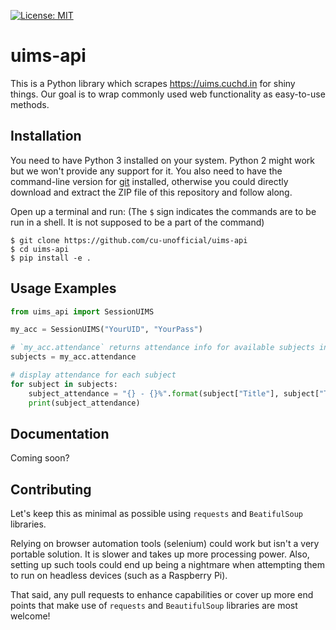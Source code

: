 [![License: MIT](https://img.shields.io/badge/License-MIT-yellow.svg)](https://opensource.org/licenses/MIT)

# uims-api

This is a Python library which scrapes https://uims.cuchd.in for shiny things. Our goal is to wrap
commonly used web functionality as easy-to-use methods.

## Installation

You need to have Python 3 installed on your system. Python 2 might work but we won't provide any
support for it. You also need to have the command-line version for [git](https://git-scm.com/downloads)
installed, otherwise you could directly download and extract the ZIP file of this repository and follow
along.

Open up a terminal and run:
(The `$` sign indicates the commands are to be run in a shell. It is not supposed to be a part of
the command)

```
$ git clone https://github.com/cu-unofficial/uims-api
$ cd uims-api
$ pip install -e .
```

## Usage Examples

```python
from uims_api import SessionUIMS

my_acc = SessionUIMS("YourUID", "YourPass")

# `my_acc.attendance` returns attendance info for available subjects in JSON format
subjects = my_acc.attendance

# display attendance for each subject
for subject in subjects:
    subject_attendance = "{} - {}%".format(subject["Title"], subject["TotalPercentage"])
    print(subject_attendance)
```

## Documentation

Coming soon?

## Contributing

Let's keep this as minimal as possible using `requests` and `BeatifulSoup` libraries.

Relying on browser automation tools (selenium) could work but isn't a very portable solution. It is
slower and takes up more processing power. Also, setting up such tools could end up being a nightmare
when attempting them to run on headless devices (such as a Raspberry Pi).

That said, any pull requests to enhance capabilities or cover up more end points that make use of `requests`
and `BeautifulSoup` libraries are most welcome!
